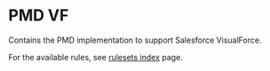 # PMD VF

Contains the PMD implementation to support Salesforce VisualForce.

For the available rules, see <a href="rules/index.html">rulesets index</a> page.
